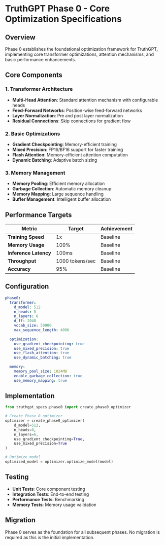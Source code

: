 # TruthGPT Phase 0 - Core Optimization Specifications

## Overview

Phase 0 establishes the foundational optimization framework for TruthGPT, implementing core transformer optimizations, attention mechanisms, and basic performance enhancements.

## Core Components

### 1. Transformer Architecture
- **Multi-Head Attention**: Standard attention mechanism with configurable heads
- **Feed-Forward Networks**: Position-wise feed-forward networks
- **Layer Normalization**: Pre and post layer normalization
- **Residual Connections**: Skip connections for gradient flow

### 2. Basic Optimizations
- **Gradient Checkpointing**: Memory-efficient training
- **Mixed Precision**: FP16/BF16 support for faster training
- **Flash Attention**: Memory-efficient attention computation
- **Dynamic Batching**: Adaptive batch sizing

### 3. Memory Management
- **Memory Pooling**: Efficient memory allocation
- **Garbage Collection**: Automatic memory cleanup
- **Memory Mapping**: Large sequence handling
- **Buffer Management**: Intelligent buffer allocation

## Performance Targets

| Metric | Target | Achievement |
|--------|--------|-------------|
| **Training Speed** | 1x | Baseline |
| **Memory Usage** | 100% | Baseline |
| **Inference Latency** | 100ms | Baseline |
| **Throughput** | 1000 tokens/sec | Baseline |
| **Accuracy** | 95% | Baseline |

## Configuration

```yaml
phase0:
  transformer:
    d_model: 512
    n_heads: 8
    n_layers: 6
    d_ff: 2048
    vocab_size: 50000
    max_sequence_length: 4096
  
  optimization:
    use_gradient_checkpointing: true
    use_mixed_precision: true
    use_flash_attention: true
    use_dynamic_batching: true
    
  memory:
    memory_pool_size: 1024MB
    enable_garbage_collection: true
    use_memory_mapping: true
```

## Implementation

```python
from truthgpt_specs.phase0 import create_phase0_optimizer

# Create Phase 0 optimizer
optimizer = create_phase0_optimizer(
    d_model=512,
    n_heads=8,
    n_layers=6,
    use_gradient_checkpointing=True,
    use_mixed_precision=True
)

# Optimize model
optimized_model = optimizer.optimize_model(model)
```

## Testing

- **Unit Tests**: Core component testing
- **Integration Tests**: End-to-end testing
- **Performance Tests**: Benchmarking
- **Memory Tests**: Memory usage validation

## Migration

Phase 0 serves as the foundation for all subsequent phases. No migration is required as this is the initial implementation.


